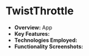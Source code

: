 # TwistThrottle

- **Overview:**
  App
- **Key Features:**
- **Technologies Employed:**
- **Functionality Screenshots:**
